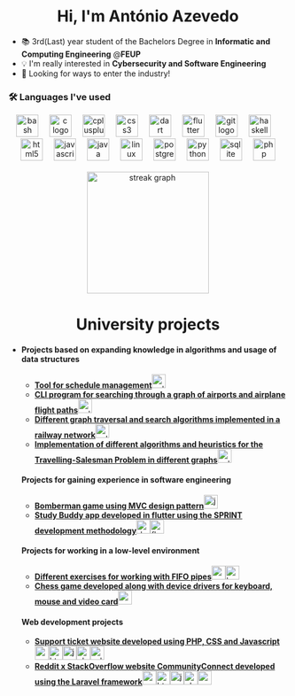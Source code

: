 <!--
**xubby/xubby** is a ✨ _special_ ✨ repository because its `README.md` (this file) appears on your GitHub profile.

Here are some ideas to get you started:

- 🔭 I’m currently working on ...
- 🌱 I’m currently learning ...
- 👯 I’m looking to collaborate on ...
- 🤔 I’m looking for help with ...
- 💬 Ask me about ...
- 📫 How to reach me: ...
- 😄 Pronouns: ...
- ⚡ Fun fact: ...
-->
<h1 align="center">Hi, I'm António Azevedo</h1>
<!-- <h3 align="center">An aspiring security engineer</h3> -->

- 📚 3rd(Last) year student of the Bachelors Degree in **Informatic and Computing Engineering** @**FEUP**
- 💡 I'm really interested in **Cybersecurity and Software Engineering**
- 🚀 Looking for ways to enter the industry!

<h3 align="left">🛠 Languages I've used</h3>
<div align="center">
  <img src="https://cdn.jsdelivr.net/gh/devicons/devicon/icons/bash/bash-original.svg" height="40" alt="bash logo"  />
  <img width="12" />
  <img src="https://cdn.jsdelivr.net/gh/devicons/devicon/icons/c/c-original.svg" height="40" alt="c logo"  />
  <img width="12" />
  <img src="https://cdn.jsdelivr.net/gh/devicons/devicon/icons/cplusplus/cplusplus-original.svg" height="40" alt="cplusplus logo"  />
  <img width="12" />
  <img src="https://cdn.jsdelivr.net/gh/devicons/devicon/icons/css3/css3-original.svg" height="40" alt="css3 logo"  />
  <img width="12" />
  <img src="https://cdn.jsdelivr.net/gh/devicons/devicon/icons/dart/dart-original.svg" height="40" alt="dart logo"  />
  <img width="12" />
  <img src="https://cdn.jsdelivr.net/gh/devicons/devicon/icons/flutter/flutter-original.svg" height="40" alt="flutter logo"  />
  <img width="12" />
  <img src="https://cdn.jsdelivr.net/gh/devicons/devicon/icons/git/git-original.svg" height="40" alt="git logo"  />
  <img width="12" />
  <img src="https://cdn.jsdelivr.net/gh/devicons/devicon/icons/haskell/haskell-original.svg" height="40" alt="haskell logo"  />
  <img width="12" />
  <img src="https://cdn.jsdelivr.net/gh/devicons/devicon/icons/html5/html5-original.svg" height="40" alt="html5 logo"  />
  <img width="12" />
  <img src="https://cdn.jsdelivr.net/gh/devicons/devicon/icons/javascript/javascript-original.svg" height="40" alt="javascript logo"  />
  <img width="12" />
  <img src="https://cdn.jsdelivr.net/gh/devicons/devicon/icons/java/java-original.svg" height="40" alt="java logo"  />
  <img width="12" />
  <img src="https://cdn.jsdelivr.net/gh/devicons/devicon/icons/linux/linux-original.svg" height="40" alt="linux logo"  />
  <img width="12" />
  <img src="https://cdn.jsdelivr.net/gh/devicons/devicon/icons/postgresql/postgresql-original.svg" height="40" alt="postgresql logo"  />
  <img width="12" />
  <img src="https://cdn.jsdelivr.net/gh/devicons/devicon/icons/python/python-original.svg" height="40" alt="python logo"  />
  <img width="12" />
  <img src="https://cdn.jsdelivr.net/gh/devicons/devicon/icons/sqlite/sqlite-original.svg" height="40" alt="sqlite logo"  />
  <img width="12" />
  <img src="https://cdn.jsdelivr.net/gh/devicons/devicon/icons/php/php-original.svg" height="40" alt="php logo"  />
</div>

<br>

<div align="center">
  <img src="https://streak-stats.demolab.com?user=antoniooazevedo&locale=en&mode=daily&theme=dark&hide_border=false&border_radius=5&order=3" height="220" alt="streak graph"  />
</div>

<h1 align="center">University projects</h1>
<ul>
  <li>
    <h4>Projects based on expanding knowledge in algorithms and usage of data structures</h4>
    <ul>
      <li><a href="https://github.com/antoniooazevedo/aed-project1"><b>Tool for schedule management</b></a><img src="https://cdn.jsdelivr.net/gh/devicons/devicon/icons/cplusplus/cplusplus-original.svg" height="25" alt="cplusplus logo"  /></li>
      <li><a href="https://github.com/antoniooazevedo/aed-project2"><b>CLI program for searching through a graph of airports and airplane flight paths</b></a><img src="https://cdn.jsdelivr.net/gh/devicons/devicon/icons/cplusplus/cplusplus-original.svg" height="25" alt="cplusplus logo"  /></li>
      <li><a href="https://github.com/antoniooazevedo/project-railway"><b>Different graph traversal and search algorithms implemented in a railway network</b></a><img src="https://cdn.jsdelivr.net/gh/devicons/devicon/icons/cplusplus/cplusplus-original.svg" height="25" alt="cplusplus logo"  /></li>
      <li><a href="https://github.com/antoniooazevedo/project-tsp"><b>Implementation of different algorithms and heuristics for the Travelling-Salesman Problem in different graphs</b></a><img src="https://cdn.jsdelivr.net/gh/devicons/devicon/icons/cplusplus/cplusplus-original.svg" height="25" alt="cplusplus logo"  /></li>
    </ul>
    <h4>Projects for gaining experience in software engineering</h4>
    <ul>
      <li><a href="https://github.com/antoniooazevedo/Projeto-LDTS-2022"><b>Bomberman game using MVC design pattern</b></a><img src="https://cdn.jsdelivr.net/gh/devicons/devicon/icons/java/java-original.svg" height="25" alt="java logo"  /></li>
      <li><a href="https://github.com/antoniooazevedo/ESOF-project"><b>Study Buddy app developed in flutter using the SPRINT development methodology</b></a><img src="https://cdn.jsdelivr.net/gh/devicons/devicon/icons/dart/dart-original.svg" height="25" alt="dart logo"  /><img src="https://cdn.jsdelivr.net/gh/devicons/devicon/icons/flutter/flutter-original.svg" height="25" alt="flutter logo"  /></li>
    </ul>
    <h4>Projects for working in a low-level environment</h4>
    <ul>
      <li><a href="https://github.com/antoniooazevedo/SO-project"><b>Different exercises for working with FIFO pipes</b></a><img src="https://cdn.jsdelivr.net/gh/devicons/devicon/icons/c/c-original.svg" height="25" alt="c logo"  /><img src="https://cdn.jsdelivr.net/gh/devicons/devicon/icons/bash/bash-original.svg" height="25" alt="bash logo"  /></li>
      <li><a href="https://github.com/antoniooazevedo/LCOM-project"><b>Chess game developed along with device drivers for keyboard, mouse and video card</b></a><img src="https://cdn.jsdelivr.net/gh/devicons/devicon/icons/c/c-original.svg" height="25" alt="c logo"  /></li>
    </ul>
    <h4>Web development projects</h4>
    <ul>
      <li><a href="https://github.com/antoniooazevedo/LTW-project"><b>Support ticket website developed using PHP, CSS and Javascript</b></a><img src="https://cdn.jsdelivr.net/gh/devicons/devicon/icons/css3/css3-original.svg" height="25" alt="css3 logo"  /><img src="https://cdn.jsdelivr.net/gh/devicons/devicon/icons/html5/html5-original.svg" height="25" alt="html5 logo"  /><img src="https://cdn.jsdelivr.net/gh/devicons/devicon/icons/javascript/javascript-original.svg" height="25" alt="javascript logo"  /><img src="https://cdn.jsdelivr.net/gh/devicons/devicon/icons/php/php-original.svg" height="25" alt="php logo"  /><img src="https://cdn.jsdelivr.net/gh/devicons/devicon/icons/sqlite/sqlite-original.svg" height="25" alt="sqlite logo"  /></li>
      <li><a href="https://github.com/antoniooazevedo/Community-Connect"><b>Reddit x StackOverflow website CommunityConnect developed using the Laravel framework</b></a><img src="https://cdn.jsdelivr.net/gh/devicons/devicon/icons/css3/css3-original.svg" height="25" alt="css3 logo"  /><img src="https://cdn.jsdelivr.net/gh/devicons/devicon/icons/html5/html5-original.svg" height="25" alt="html5 logo"  /><img src="https://cdn.jsdelivr.net/gh/devicons/devicon/icons/javascript/javascript-original.svg" height="25" alt="javascript logo"  /><img src="https://cdn.jsdelivr.net/gh/devicons/devicon/icons/php/php-original.svg" height="25" alt="php logo"  /><img src="https://cdn.jsdelivr.net/gh/devicons/devicon/icons/postgresql/postgresql-original.svg" height="25" alt="postgresql logo"  /></li>
    </ul>
  </li>
</ul>
